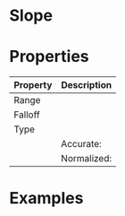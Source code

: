 # Slope


# Properties


| Property | Description| 
| -------- | -----------|
| Range |  |
| Falloff |  |
| Type |  |
| | Accurate: <desc> |
| | Normalized: <desc> |




# Examples
